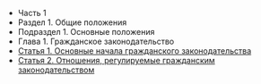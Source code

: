 * Часть 1
* Раздел 1. Общие положения
* Подраздел 1. Основные положения
* Глава 1. Гражданское законодательство
* [Статья 1. Основные начала гражданского законодательства](https://lalawland.github.io/eurasia/russia/civil/art1)
* [Статья 2. Отношения, регулируемые гражданским законодательством](https://lalawland.github.io/eurasia/russia/civil/art2)

